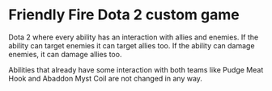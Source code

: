 # Friendly Fire Dota 2 custom game
Dota 2 where every ability has an interaction with allies and enemies. If the ability can target enemies it can target allies too. If the ability can damage enemies, it can damage allies too. 

Abilities that already have some interaction with both teams like Pudge Meat Hook and Abaddon Myst Coil are not changed in any way.
